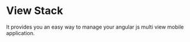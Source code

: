 # View Stack
It provides you an easy way to manage your angular js multi view mobile application.  
